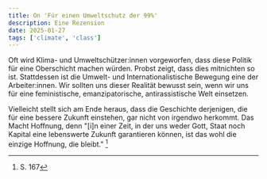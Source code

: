 ```yaml
---
title: On 'Für einen Umweltschutz der 99%'
description: Eine Rezension
date: 2025-01-27
tags: ['climate', 'class']
---
```


Oft wird Klima- und Umweltschützer:innen vorgeworfen, dass diese
Politik für eine Oberschicht machen würden. Probst zeigt, dass
dies mitnichten so ist. Stattdessen ist die Umwelt- und 
Internationalistische Bewegung eine der Arbeiter:innen.
Wir sollten uns dieser Realität bewusst sein, wenn wir uns für eine
feministische, emanzipatorische, antirassistische Welt einsetzen.

Vielleicht stellt sich am Ende heraus, dass die Geschichte derjenigen,
die für eine bessere Zukunft einstehen, gar nicht von irgendwo herkommt.
Das Macht Hoffnung, denn "[i]n einer Zeit, in der uns weder Gott,
Staat noch Kapital eine lebenswerte Zukunft garantieren können,
ist das wohl die einzige Hoffnung, die bleibt." [^1]


[^1]: S. 167